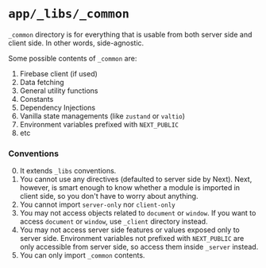 # `app/_libs/_common`

`_common` directory is for everything that is usable from both server side and client side. In other words, side-agnostic.

Some possible contents of `_common` are:

1. Firebase client (if used)
2. Data fetching
3. General utility functions
4. Constants
5. Dependency Injections
6. Vanilla state managements (like `zustand` or `valtio`)
7. Environment variables prefixed with `NEXT_PUBLIC`
8. etc

### Conventions

0. It extends `_libs` conventions.
1. You cannot use any directives (defaulted to server side by Next). Next, however, is smart enough to know whether a module is imported in client side, so you don't have to worry about anything.
2. You cannot import `server-only` nor `client-only`
3. You may not access objects related to `document` or `window`. If you want to access `document` or `window`, use `_client` directory instead.
4. You may not access server side features or values exposed only to server side. Environment variables not prefixed with `NEXT_PUBLIC` are only accessible from server side, so access them inside `_server` instead.
5. You can only import `_common` contents.

